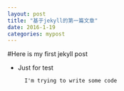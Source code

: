 ```yaml
---
layout: post
title: "基于jekyll的第一篇文章"
date: 2016-1-19
categories: mypost
---
```


#Here is my first jekyll post

+ Just for test

		I'm trying to write some code